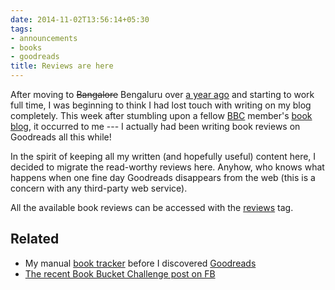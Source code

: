 ```yaml
---
date: 2014-11-02T13:56:14+05:30
tags:
- announcements
- books
- goodreads
title: Reviews are here
---
```

After moving to ~~Bangalore~~ Bengaluru over [a year ago](/post/2013/07/21/week-1-at-bangalore-and-work/) and starting to work full time, I was beginning to think I had lost touch with writing on my blog completely. This week after stumbling upon a fellow [BBC](http://www.meetup.com/bookclubonline/) member's [book blog](http://thebooketerian.blogspot.in/), it occurred to me --- I actually had been writing book reviews on Goodreads all this while!

In the spirit of keeping all my written (and hopefully useful) content here, I decided to migrate the read-worthy reviews here. Anyhow, who knows what happens when one fine day Goodreads disappears from the web (this is a concern with any third-party web service).

All the available book reviews can be accessed with the [reviews](/tags/reviews/) tag.

## Related
- My manual [book tracker](/post/2008/09/08/list-of-books-read-so-far/) before I discovered [Goodreads](https://www.goodreads.com)
- [The recent Book Bucket Challenge post on FB](https://www.facebook.com/kartiksinghal/posts/10205018182921421)

